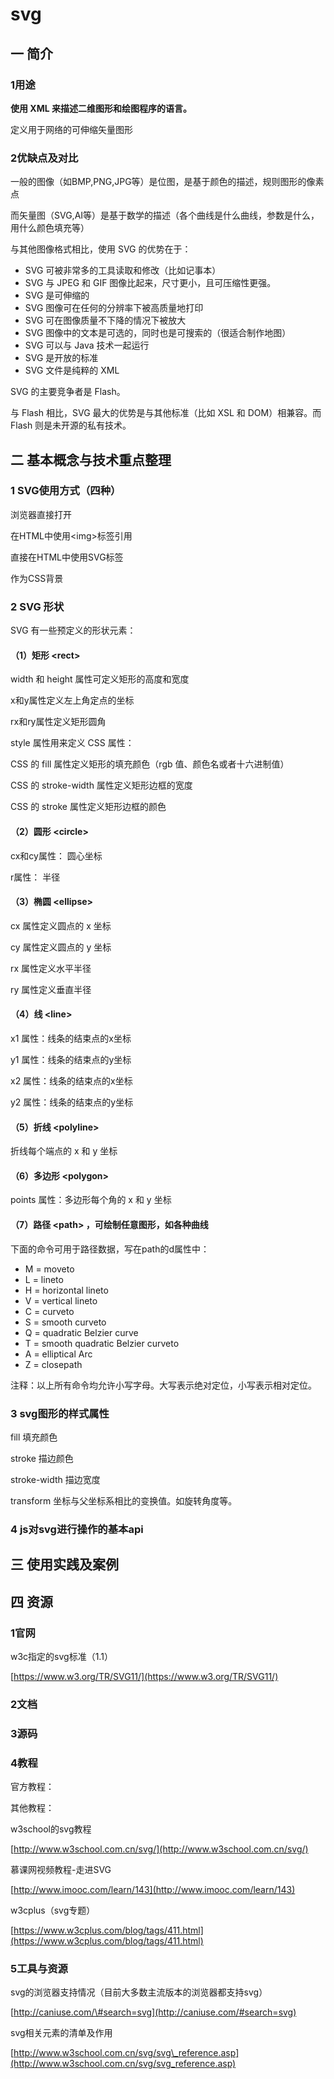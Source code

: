 # svg

## 一 简介

### 1用途

**使用 XML 来描述二维图形和绘图程序的语言。**

定义用于网络的可伸缩矢量图形

### 2优缺点及对比

一般的图像（如BMP,PNG,JPG等）是位图，是基于颜色的描述，规则图形的像素点

而矢量图（SVG,AI等）是基于数学的描述（各个曲线是什么曲线，参数是什么，用什么颜色填充等）

与其他图像格式相比，使用 SVG 的优势在于：

* SVG 可被非常多的工具读取和修改（比如记事本）
* SVG 与 JPEG 和 GIF 图像比起来，尺寸更小，且可压缩性更强。
* SVG 是可伸缩的
* SVG 图像可在任何的分辨率下被高质量地打印
* SVG 可在图像质量不下降的情况下被放大
* SVG 图像中的文本是可选的，同时也是可搜索的（很适合制作地图）
* SVG 可以与 Java 技术一起运行
* SVG 是开放的标准
* SVG 文件是纯粹的 XML

SVG 的主要竞争者是 Flash。

与 Flash 相比，SVG 最大的优势是与其他标准（比如 XSL 和 DOM）相兼容。而 Flash 则是未开源的私有技术。

## 二 基本概念与技术重点整理

### 1 SVG使用方式（四种）

浏览器直接打开

在HTML中使用&lt;img&gt;标签引用

直接在HTML中使用SVG标签

作为CSS背景

### 2 SVG 形状

SVG 有一些预定义的形状元素：

#### （1）矩形 &lt;rect&gt;

width 和 height 属性可定义矩形的高度和宽度

x和y属性定义左上角定点的坐标

rx和ry属性定义矩形圆角

style 属性用来定义 CSS 属性：

CSS 的 fill 属性定义矩形的填充颜色（rgb 值、颜色名或者十六进制值）

CSS 的 stroke-width 属性定义矩形边框的宽度

CSS 的 stroke 属性定义矩形边框的颜色

#### （2）圆形 &lt;circle&gt;

cx和cy属性： 圆心坐标

r属性： 半径

#### （3）椭圆 &lt;ellipse&gt;

cx 属性定义圆点的 x 坐标

cy 属性定义圆点的 y 坐标

rx 属性定义水平半径

ry 属性定义垂直半径

#### （4）线 &lt;line&gt;

x1 属性：线条的结束点的x坐标

y1 属性：线条的结束点的y坐标

x2 属性：线条的结束点的x坐标

y2 属性：线条的结束点的y坐标

#### （5）折线 &lt;polyline&gt;

折线每个端点的 x 和 y 坐标

#### （6）多边形 &lt;polygon&gt;

points 属性：多边形每个角的 x 和 y 坐标

#### （7）路径 &lt;path&gt; ，可绘制任意图形，如各种曲线

下面的命令可用于路径数据，写在path的d属性中：

* M = moveto
* L = lineto
* H = horizontal lineto
* V = vertical lineto
* C = curveto
* S = smooth curveto
* Q = quadratic Belzier curve
* T = smooth quadratic Belzier curveto
* A = elliptical Arc
* Z = closepath

注释：以上所有命令均允许小写字母。大写表示绝对定位，小写表示相对定位。

### 3 svg图形的样式属性

fill 填充颜色

stroke 描边颜色

stroke-width 描边宽度

transform 坐标与父坐标系相比的变换值。如旋转角度等。



### 4 js对svg进行操作的基本api





## 三 使用实践及案例

## 四 资源

### 1官网

w3c指定的svg标准（1.1）

[https://www.w3.org/TR/SVG11/](https://www.w3.org/TR/SVG11/)

### 2文档

### 3源码

### 4教程

官方教程：

其他教程：

w3school的svg教程

[http://www.w3school.com.cn/svg/](http://www.w3school.com.cn/svg/)

慕课网视频教程-走进SVG

[http://www.imooc.com/learn/143](http://www.imooc.com/learn/143)

w3cplus（svg专题）

[https://www.w3cplus.com/blog/tags/411.html](https://www.w3cplus.com/blog/tags/411.html)

### 5工具与资源

svg的浏览器支持情况（目前大多数主流版本的浏览器都支持svg）

[http://caniuse.com/\#search=svg](http://caniuse.com/#search=svg)

svg相关元素的清单及作用

[http://www.w3school.com.cn/svg/svg\_reference.asp](http://www.w3school.com.cn/svg/svg_reference.asp)

